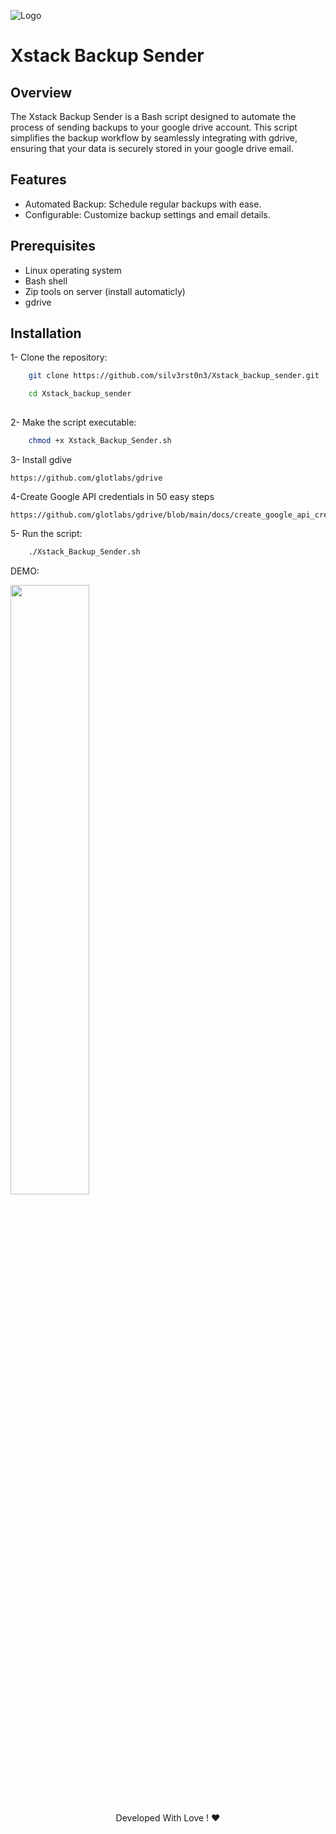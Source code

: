 
![Logo](https://json.xstack.ir/assets/xstack.png )


# Xstack Backup Sender


## Overview
The Xstack Backup Sender is a Bash script designed to automate the process of sending backups to your google drive account. This script simplifies the backup workflow by seamlessly integrating with gdrive, ensuring that your data is securely stored in your  google drive email.


## Features

- Automated Backup: Schedule regular backups with ease.
- Configurable: Customize backup settings and email details.

## Prerequisites

- Linux operating system
- Bash shell
- Zip tools on server (install automaticly)
- gdrive
## Installation

1- Clone the repository:

```bash
    git clone https://github.com/silv3rst0n3/Xstack_backup_sender.git

    cd Xstack_backup_sender
    
```

2- Make the script executable:


```bash
    chmod +x Xstack_Backup_Sender.sh
```

3- Install gdive

```
https://github.com/glotlabs/gdrive
```

4-Create Google API credentials in 50 easy steps

```
https://github.com/glotlabs/gdrive/blob/main/docs/create_google_api_credentials.md
```

5- Run the script:

```bash
    ./Xstack_Backup_Sender.sh
```
DEMO:

[<img src="https://1000logos.net/wp-content/uploads/2021/04/YouTube-logo-500x281.png" width="50%">](https://www.youtube.com/watch?v=jg683_YN4hY "ِDEMO")

<div align="center"> Developed With Love ! ❤️</div>
